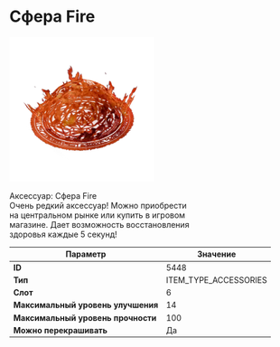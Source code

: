 # Сфера Fire

![Item Image](../img/5448.webp?raw=true)

Аксессуар: Сфера Fire<br>Очень редкий аксессуар! Можно приобрести<br>на центральном рынке или купить в игровом<br>магазине. Дает возможность восстановления<br>здоровья каждые 5 секунд!


| Параметр | Значение |
|----------|----------|
| **ID** | 5448 |
| **Тип** | ITEM_TYPE_ACCESSORIES |
| **Слот** | 6 |
| **Максимальный уровень улучшения** | 14 |
| **Максимальный уровень прочности** | 100 |
| **Можно перекрашивать** | Да |

